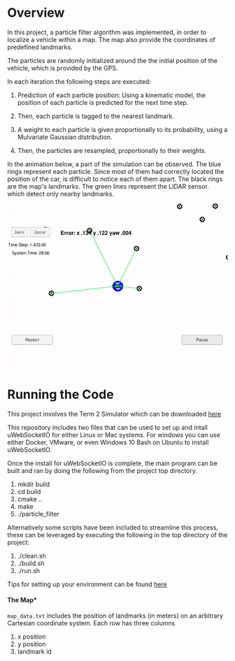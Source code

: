 # Overview
In this project, a particle filter algorithm was implemented, in order to localize a vehicle within a map. The map also provide the coordinates of predefined landmarks.

The particles are randomly initialized around the the initial position of the vehicle, which is provided by the GPS.

In each iteration the following steps are executed:

1) Prediction of each particle position: Using a kinematic model, the position of each particle is predicted for the next time step.

2) Then, each particle is tagged to the nearest landmark.

3) A weight to each particle is given proportionally to its probability, using a Mulvariate Gaussian distribution.

4) Then, the particles are resampled, proportionally to their weights. 

In the animation below, a part of the simulation can be observed. The blue rings represent each particle. Since most of them had correctly located the position of the car, is difficult to notice each of them apart. The black rings are the map's landmarks. The green lines represent the LIDAR sensor. which detect only nearby landmarks.

![alt text](sim.gif)


# Running the Code
This project involves the Term 2 Simulator which can be downloaded [here](https://github.com/udacity/self-driving-car-sim/releases)

This repository includes two files that can be used to set up and intall uWebSocketIO for either Linux or Mac systems. For windows you can use either Docker, VMware, or even Windows 10 Bash on Ubuntu to install uWebSocketIO.

Once the install for uWebSocketIO is complete, the main program can be built and ran by doing the following from the project top directory.

1. mkdir build
2. cd build
3. cmake ..
4. make
5. ./particle_filter

Alternatively some scripts have been included to streamline this process, these can be leveraged by executing the following in the top directory of the project:

1. ./clean.sh
2. ./build.sh
3. ./run.sh

Tips for setting up your environment can be found [here](https://classroom.udacity.com/nanodegrees/nd013/parts/40f38239-66b6-46ec-ae68-03afd8a601c8/modules/0949fca6-b379-42af-a919-ee50aa304e6a/lessons/f758c44c-5e40-4e01-93b5-1a82aa4e044f/concepts/23d376c7-0195-4276-bdf0-e02f1f3c665d)



#### The Map*
`map_data.txt` includes the position of landmarks (in meters) on an arbitrary Cartesian coordinate system. Each row has three columns
1. x position
2. y position
3. landmark id





